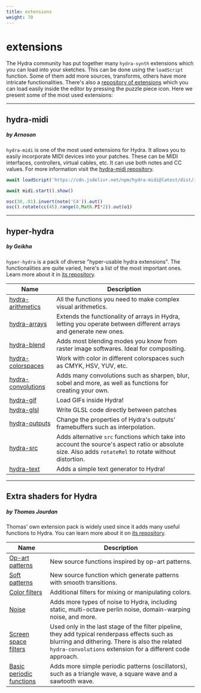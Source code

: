 ```yaml
---
title: extensions
weight: 70
---
```


# extensions

The Hydra community has put together many `hydra-synth` extensions which you can load into your sketches. This can be done using the `loadScript` function. Some of them add more sources, transforms, others have more intricate functionalities. There's also a [repository of extensions](https://github.com/hydra-synth/hydra-extensions) which you can load easily inside the editor by pressing the puzzle piece icon. Here we present some of the most used extensions:

---

## hydra-midi

##### by Arnoson

`hydra-midi` is one of the most used extensions for Hydra. It allows you to easily incorporate MIDI devices into your patches. These can be MIDI interfaces, controllers, virtual cables, etc. It can use both notes and CC values. For more information visit the [hydra-midi repository](https://github.com/arnoson/hydra-midi).

```javascript
await loadScript('https://cdn.jsdelivr.net/npm/hydra-midi@latest/dist/index.js')

await midi.start().show()

osc(30,.01).invert(note('C4')).out()
osc().rotate(cc(45).range(0,Math.PI*2)).out(o1)
```

---

## hyper-hydra

##### by Geikha

`hyper-hydra` is a pack of diverse "hyper-usable hydra extensions". The functionalities are quite varied, here's a list of the most important ones. Learn more about it in [its repository](https://github.com/geikha/hyper-hydra).

|Name|Description|
|---|---|
|[hydra-arithmetics](https://github.com/geikha/hyper-hydra#hydra-arithmetics)|All the functions you need to make complex visual arithmetics.|
|[hydra-arrays](https://github.com/geikha/hyper-hydra#hydra-arrays)|Extends the functionality of arrays in Hydra, letting you operate between different arrays and generate new ones.|
|[hydra-blend](https://github.com/geikha/hyper-hydra#hydra-blend)|Adds most blending modes you know from raster image softwares. Ideal for compositing.|
|[hydra-colorspaces](https://github.com/geikha/hyper-hydra#hydra-colorspaces)|Work with color in different colorspaces such as CMYK, HSV, YUV, etc.|
|[hydra-convolutions](https://github.com/geikha/hyper-hydra#hydra-convolutions)|Adds many convolutions such as sharpen, blur, sobel and more, as well as functions for creating your own.|
|[hydra-gif](https://github.com/geikha/hyper-hydra#hydra-gif)|Load GIFs inside Hydra!|
|[hydra-glsl](https://github.com/geikha/hyper-hydra#hydra-glsl)|Write GLSL code directly between patches|
|[hydra-outputs](https://github.com/geikha/hyper-hydra#hydra-outputs)|Change the properties of Hydra's outputs' framebuffers such as interpolation.|
|[hydra-src](https://github.com/geikha/hyper-hydra#hydra-src)|Adds alternative `src` functions which take into account the source's aspect ratio or absolute size. Also adds `rotateRel` to rotate without distortion.|
|[hydra-text](https://github.com/geikha/hyper-hydra#hydra-text)|Adds a simple text generator to Hydra!|


---

## Extra shaders for Hydra

##### by Thomas Jourdan

Thomas' own extension pack is widely used since it adds many useful functions to Hydra. You can learn more about it on [its repository](https://gitlab.com/metagrowing/extra-shaders-for-hydra).

|Name|Description|
|---|---|
|[Op-art patterns](https://gitlab.com/metagrowing/extra-shaders-for-hydra/-/blob/main/gallery/pattern/README.md)|New source functions inspired by op-art patterns.|
|[Soft patterns](https://gitlab.com/metagrowing/extra-shaders-for-hydra/-/blob/main/gallery/softpattern/README.md)|New source function which generate patterns with smooth transitions.|
|[Color filters](https://gitlab.com/metagrowing/extra-shaders-for-hydra/-/blob/main/gallery/color/README.md)|Additional filters for mixing or manipulating colors.|
|[Noise](https://gitlab.com/metagrowing/extra-shaders-for-hydra/-/blob/main/gallery/color/README.md)|Adds more types of noise to Hydra, including static, multi-octave perlin noise, domain-warping noise, and more.|
|[Screen space filters](https://gitlab.com/metagrowing/extra-shaders-for-hydra/-/blob/main/gallery/screenspace/README.md)|Used only in the last stage of the filter pipeline, they add typical renderpass effects such as blurring and dithering. There is also the related `hydra-convolutions` extension for a different code approach.|
|[Basic periodic functions](https://gitlab.com/metagrowing/extra-shaders-for-hydra/-/blob/main/gallery/wave/README.md)|Adds more simple periodic patterns (oscillators), such as a triangle wave, a square wave and a sawtooth wave.|

